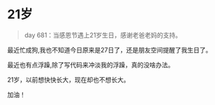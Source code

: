 21岁
===
> day 681：当感恩节遇上21岁生日，感谢老爸老妈的支持。

最近忙成狗,我也不知道今日原来是27日了，还是朋友空间提醒了我生日了。

最近也有点浮躁,除了写代码来冲淡我的浮躁，真的没啥办法。

21岁，以前想快快长大，现在却也不想长大。

加油！

